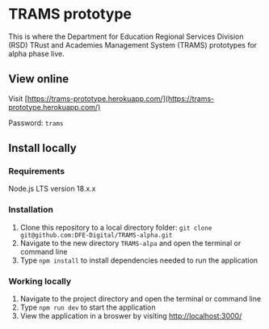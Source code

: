 # TRAMS prototype

This is where the Department for Education Regional Services Division (RSD) TRust and Academies Management System  (TRAMS) prototypes for alpha phase live.

## View online

Visit [https://trams-prototype.herokuapp.com/](https://trams-prototype.herokuapp.com/)

Password: `trams`

## Install locally

### Requirements

Node.js LTS version 18.x.x

### Installation

1. Clone this repository to a local directory folder: `git clone git@github.com:DFE-Digital/TRAMS-alpha.git`
2. Navigate to the new directory `TRAMS-alpa` and open the terminal or command line
3. Type `npm install` to install dependencies needed to run the application 

### Working locally

1. Navigate to the project directory and open the terminal or command line
2. Type `npm run dev` to start the application
3. View the application in a broswer by visiting [http://localhost:3000/](http://localhost:3000/)
 
